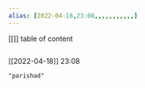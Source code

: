 ```yaml
---
alias: [2022-04-18,23:08,,,,,,,,,,,]
---
```

[[]]
table of content
```toc
```

[[2022-04-18]] 23:08

```query
"parishad"
```